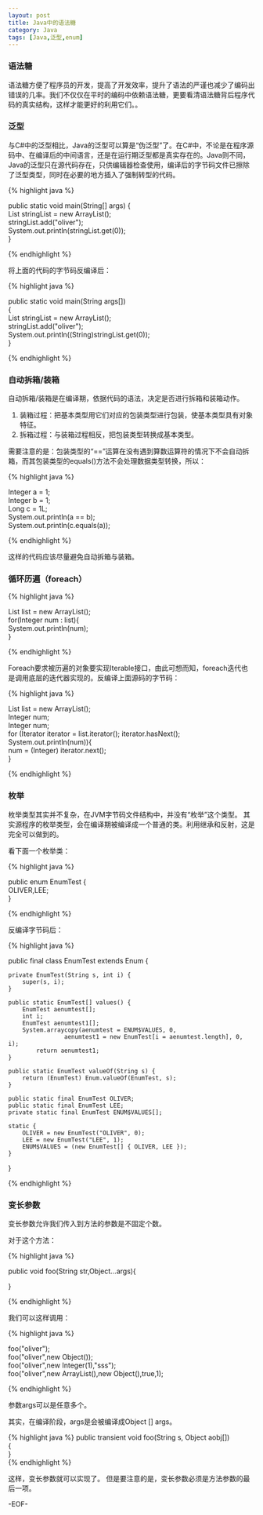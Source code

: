 ```yaml
---
layout: post
title: Java中的语法糖
category: Java
tags: [Java,泛型,enum]
---
```


### 语法糖

语法糖方便了程序员的开发，提高了开发效率，提升了语法的严谨也减少了编码出错误的几率。我们不仅仅在平时的编码中依赖语法糖，更要看清语法糖背后程序代码的真实结构，这样才能更好的利用它们。。


### 泛型

与C#中的泛型相比，Java的泛型可以算是“伪泛型”了。在C#中，不论是在程序源码中、在编译后的中间语言，还是在运行期泛型都是真实存在的。Java则不同，Java的泛型只在源代码存在，只供编辑器检查使用，编译后的字节码文件已擦除了泛型类型，同时在必要的地方插入了强制转型的代码。

{% highlight java %}

public static void main(String[] args) {  
    List<String> stringList = new ArrayList<String>();  
    stringList.add("oliver");  
    System.out.println(stringList.get(0));  
}
    
{% endhighlight %}

将上面的代码的字节码反编译后：

{% highlight java %}

public static void main(String args[])  
{  
    List stringList = new ArrayList();  
    stringList.add("oliver");  
    System.out.println((String)stringList.get(0));  
} 
    
{% endhighlight %}

### 自动拆箱/装箱

自动拆箱/装箱是在编译期，依据代码的语法，决定是否进行拆箱和装箱动作。
1. 装箱过程：把基本类型用它们对应的包装类型进行包装，使基本类型具有对象特征。
2. 拆箱过程：与装箱过程相反，把包装类型转换成基本类型。

需要注意的是：包装类型的“==”运算在没有遇到算数运算符的情况下不会自动拆箱，而其包装类型的equals()方法不会处理数据类型转换，所以：

{% highlight java %}

Integer a = 1;  
Integer b = 1;  
Long c = 1L;  
System.out.println(a == b);  
System.out.println(c.equals(a));  
    
{% endhighlight %}

这样的代码应该尽量避免自动拆箱与装箱。

### 循环历遍（foreach）

{% highlight java %}

List<Integer> list = new ArrayList<Integer>();  
for(Integer num : list){  
    System.out.println(num);  
}  
    
{% endhighlight %}

Foreach要求被历遍的对象要实现Iterable接口，由此可想而知，foreach迭代也是调用底层的迭代器实现的。反编译上面源码的字节码：

{% highlight java %}

List list = new ArrayList();  
Integer num;  
Integer num;  
for (Iterator iterator = list.iterator(); iterator.hasNext(); System.out.println(num)){  
    num = (Integer) iterator.next();  
} 
    
{% endhighlight %}

### 枚举

枚举类型其实并不复杂，在JVM字节码文件结构中，并没有“枚举”这个类型。
其实源程序的枚举类型，会在编译期被编译成一个普通的类。利用继承和反射，这是完全可以做到的。

看下面一个枚举类：

{% highlight java %}

public enum EnumTest {  
    OLIVER,LEE;  
}  
    
{% endhighlight %}

反编译字节码后：

{% highlight java %}

public final class EnumTest extends Enum {  
      
    private EnumTest(String s, int i) {  
        super(s, i);  
    }  
      
    public static EnumTest[] values() {  
        EnumTest aenumtest[];  
        int i;  
        EnumTest aenumtest1[];  
        System.arraycopy(aenumtest = ENUM$VALUES, 0,  
                    aenumtest1 = new EnumTest[i = aenumtest.length], 0, i);  
            return aenumtest1;  
    }  
      
    public static EnumTest valueOf(String s) {  
        return (EnumTest) Enum.valueOf(EnumTest, s);  
    }  
      
    public static final EnumTest OLIVER;  
    public static final EnumTest LEE;  
    private static final EnumTest ENUM$VALUES[];  
      
    static {  
        OLIVER = new EnumTest("OLIVER", 0);  
        LEE = new EnumTest("LEE", 1);  
        ENUM$VALUES = (new EnumTest[] { OLIVER, LEE });   
    }  
} 
    
{% endhighlight %}

### 变长参数

变长参数允许我们传入到方法的参数是不固定个数。

对于这个方法：

{% highlight java %}

public void foo(String str,Object...args){  
      
}  
    
{% endhighlight %}

我们可以这样调用：

{% highlight java %}

foo("oliver");  
foo("oliver",new Object());  
foo("oliver",new Integer(1),"sss");  
foo("oliver",new ArrayList(),new Object(),true,1);  
    
{% endhighlight %}

参数args可以是任意多个。
       
其实，在编译阶段，args是会被编译成Object [] args。

{% highlight java %}
public transient void foo(String s, Object aobj[])  
{  
}  
{% endhighlight %}

这样，变长参数就可以实现了。
但是要注意的是，变长参数必须是方法参数的最后一项。

-EOF-
